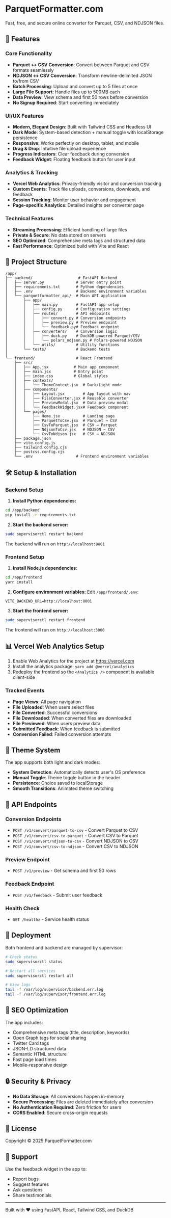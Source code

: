 # ParquetFormatter.com

Fast, free, and secure online converter for Parquet, CSV, and NDJSON files.

## 🚀 Features

### Core Functionality
- **Parquet ↔ CSV Conversion**: Convert between Parquet and CSV formats seamlessly
- **NDJSON ↔ CSV Conversion**: Transform newline-delimited JSON to/from CSV
- **Batch Processing**: Upload and convert up to 5 files at once
- **Large File Support**: Handle files up to 500MB each
- **Data Preview**: View schema and first 50 rows before conversion
- **No Signup Required**: Start converting immediately

### UI/UX Features
- **Modern, Elegant Design**: Built with Tailwind CSS and Headless UI
- **Dark Mode**: System-based detection + manual toggle with localStorage persistence
- **Responsive**: Works perfectly on desktop, tablet, and mobile
- **Drag & Drop**: Intuitive file upload experience
- **Progress Indicators**: Clear feedback during conversion
- **Feedback Widget**: Floating feedback button for user input

### Analytics & Tracking
- **Vercel Web Analytics**: Privacy-friendly visitor and conversion tracking
- **Custom Events**: Track file uploads, conversions, downloads, and feedback
- **Session Tracking**: Monitor user behavior and engagement
- **Page-specific Analytics**: Detailed insights per converter page

### Technical Features
- **Streaming Processing**: Efficient handling of large files
- **Private & Secure**: No data stored on servers
- **SEO Optimized**: Comprehensive meta tags and structured data
- **Fast Performance**: Optimized build with Vite and React

## 📁 Project Structure

```
/app/
├── backend/                    # FastAPI Backend
│   ├── server.py              # Server entry point
│   ├── requirements.txt       # Python dependencies
│   ├── .env                   # Backend environment variables
│   └── parquetformatter_api/  # Main API application
│       ├── app/
│       │   ├── main.py        # FastAPI app setup
│       │   ├── config.py      # Configuration settings
│       │   ├── routes/        # API endpoints
│       │   │   ├── convert.py # Conversion endpoints
│       │   │   ├── preview.py # Preview endpoint
│       │   │   └── feedback.py# Feedback endpoint
│       │   ├── converters/    # Conversion logic
│       │   │   ├── duck.py    # DuckDB-powered Parquet/CSV
│       │   │   └── polars_ndjson.py # Polars-powered NDJSON
│       │   └── utils/         # Utility functions
│       └── tests/             # Backend tests
│
└── frontend/                  # React Frontend
    ├── src/
    │   ├── App.jsx           # Main app component
    │   ├── main.jsx          # Entry point
    │   ├── index.css         # Global styles
    │   ├── contexts/
    │   │   └── ThemeContext.jsx  # Dark/Light mode
    │   ├── components/
    │   │   ├── Layout.jsx        # App layout with nav
    │   │   ├── FileConverter.jsx # Reusable converter
    │   │   ├── PreviewModal.jsx  # Data preview modal
    │   │   └── FeedbackWidget.jsx# Feedback component
    │   └── pages/
    │       ├── Home.jsx          # Landing page
    │       ├── ParquetToCsv.jsx  # Parquet → CSV
    │       ├── CsvToParquet.jsx  # CSV → Parquet
    │       ├── NdjsonToCsv.jsx   # NDJSON → CSV
    │       └── CsvToNdjson.jsx   # CSV → NDJSON
    ├── package.json
    ├── vite.config.js
    ├── tailwind.config.cjs
    ├── postcss.config.cjs
    └── .env                   # Frontend environment variables
```

## 🛠️ Setup & Installation

### Backend Setup

1. **Install Python dependencies:**
```bash
cd /app/backend
pip install -r requirements.txt
```

2. **Start the backend server:**
```bash
sudo supervisorctl restart backend
```

The backend will run on `http://localhost:8001`

### Frontend Setup

1. **Install Node.js dependencies:**
```bash
cd /app/frontend
yarn install
```

2. **Configure environment variables:**
Edit `/app/frontend/.env`:
```env
VITE_BACKEND_URL=http://localhost:8001
```

3. **Start the frontend server:**
```bash
sudo supervisorctl restart frontend
```

The frontend will run on `http://localhost:3000`

## 📊 Vercel Web Analytics Setup

1. Enable Web Analytics for the project at https://vercel.com
2. Install the analytics package: `yarn add @vercel/analytics`
3. Redeploy the frontend so the `<Analytics />` component is available client-side

### Tracked Events

- **Page Views**: All page navigation
- **File Uploaded**: When users select files
- **File Converted**: Successful conversions
- **File Downloaded**: When converted files are downloaded
- **File Previewed**: When users preview data
- **Submitted Feedback**: When feedback is submitted
- **Conversion Failed**: Failed conversion attempts

## 🎨 Theme System

The app supports both light and dark modes:

- **System Detection**: Automatically detects user's OS preference
- **Manual Toggle**: Theme toggle button in the header
- **Persistence**: Choice saved to localStorage
- **Smooth Transitions**: Animated theme switching

## 🔌 API Endpoints

### Conversion Endpoints
- `POST /v1/convert/parquet-to-csv` - Convert Parquet to CSV
- `POST /v1/convert/csv-to-parquet` - Convert CSV to Parquet
- `POST /v1/convert/ndjson-to-csv` - Convert NDJSON to CSV
- `POST /v1/convert/csv-to-ndjson` - Convert CSV to NDJSON

### Preview Endpoint
- `POST /v1/preview` - Get schema and first 50 rows

### Feedback Endpoint
- `POST /v1/feedback` - Submit user feedback

### Health Check
- `GET /healthz` - Service health status

## 🚀 Deployment

Both frontend and backend are managed by supervisor:

```bash
# Check status
sudo supervisorctl status

# Restart all services
sudo supervisorctl restart all

# View logs
tail -f /var/log/supervisor/backend.err.log
tail -f /var/log/supervisor/frontend.err.log
```

## 🎯 SEO Optimization

The app includes:
- Comprehensive meta tags (title, description, keywords)
- Open Graph tags for social sharing
- Twitter Card tags
- JSON-LD structured data
- Semantic HTML structure
- Fast page load times
- Mobile-responsive design

## 🔒 Security & Privacy

- **No Data Storage**: All conversions happen in-memory
- **Secure Processing**: Files are deleted immediately after conversion
- **No Authentication Required**: Zero friction for users
- **CORS Enabled**: Secure cross-origin requests

## 📝 License

Copyright © 2025 ParquetFormatter.com

## 🙋 Support

Use the feedback widget in the app to:
- Report bugs
- Suggest features
- Ask questions
- Share testimonials

---

Built with ❤️ using FastAPI, React, Tailwind CSS, and DuckDB
